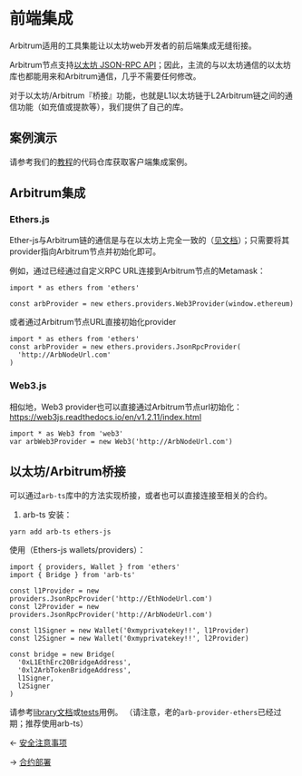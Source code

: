 # 前端集成

Arbitrum适用的工具集能让以太坊web开发者的前后端集成无缝衔接。

Arbitrum节点支持[以太坊 JSON-RPC API](https://eth.wiki/json-rpc/API)；因此，主流的与以太坊通信的以太坊库也都能用来和Arbitrum通信，几乎不需要任何修改。

对于以太坊/Arbitrum『桥接』功能，也就是L1以太坊链于L2Arbitrum链之间的通信功能（如充值或提款等），我们提供了自己的库。

## 案例演示
请参考我们的[教程](https://github.com/OffchainLabs/arbitrum-tutorials)的代码仓库获取客户端集成案例。

## Arbitrum集成
### Ethers.js
Ether-js与Arbitrum链的通信是与在以太坊上完全一致的（[见文档](https://docs.ethers.io/v5/)）；只需要将其provider指向Arbitrum节点并初始化即可。

例如，通过已经通过自定义RPC URL连接到Arbitrum节点的Metamask：
```
import * as ethers from 'ethers'

const arbProvider = new ethers.providers.Web3Provider(window.ethereum)

```

或者通过Arbitrum节点URL直接初始化provider
```
import * as ethers from 'ethers'
const arbProvider = new ethers.providers.JsonRpcProvider(
  'http://ArbNodeUrl.com'
)
```
### Web3.js
相似地，Web3 provider也可以直接通过Arbitrum节点url初始化：
https://web3js.readthedocs.io/en/v1.2.11/index.html
```
import * as Web3 from 'web3'
var arbWeb3Provider = new Web3('http://ArbNodeUrl.com')
```

## 以太坊/Arbitrum桥接
可以通过`arb-ts`库中的方法实现桥接，或者也可以直接连接至相关的合约。

1. arb-ts
安装：
```
yarn add arb-ts ethers-js
```

使用（Ethers-js wallets/providers）：
```
import { providers, Wallet } from 'ethers'
import { Bridge } from 'arb-ts'

const l1Provider = new providers.JsonRpcProvider('http://EthNodeUrl.com')
const l2Provider = new providers.JsonRpcProvider('http://ArbNodeUrl.com')

const l1Signer = new Wallet('0xmyprivatekey!!', l1Provider)
const l2Signer = new Wallet('0xmyprivatekey!!', l2Provider)

const bridge = new Bridge(
  '0xL1EthErc20BridgeAddress',
  '0xl2ArbTokenBridgeAddress',
  l1Signer,
  l2Signer
)
```

请参考[library文档](https://arb-ts-docs.netlify.app/)或[tests](https://arb-ts-docs.netlify.app/)用例。
（请注意，老的`arb-provider-ethers`已经过期；推荐使用arb-ts）


← [安全注意事项](./安全注意事项.md)

→ [合约部署](./合约部署.md)

















